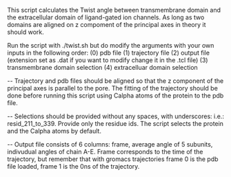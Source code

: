 This script calculates the Twist angle between transmembrane domain and the extracellular domain of ligand-gated ion channels. As long as two domains are aligned on z compoment of the principal axes in theory it should work.


Run the script with ./twist.sh but do modify the arguments with your own inputs in the following order:
(0) pdb file
(1) trajectory file
(2) output file (extension set as .dat if you want to modify change it in the .tcl file)
(3) transmembrane domain selection
(4) extracelluar domain selection


-- Trajectory and pdb files should be aligned so that the z component of the principal axes is parallel to the pore. The fitting of the trajectory should be done before running this script using Calpha atoms of the protein to the pdb file.
 
-- Selections should be provided without any spaces, with underscores: i.e.: resid_211_to_339. Provide only the residue ids. The script selects the protein and the Calpha atoms by default. 

-- Output file consists of 6 columns: frame, average angle of 5 subunits, indivudual angles of chain A-E. Frame corresponds to the time of the trajectory, but remember that with gromacs trajectories frame 0 is the pdb file loaded, frame 1 is the 0ns of the trajectory.

